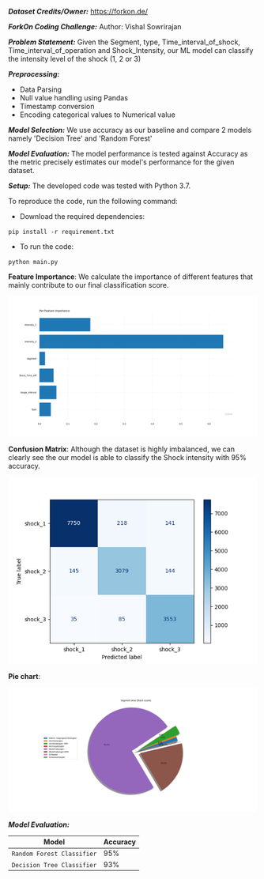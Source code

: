 ***Dataset Credits/Owner:*** https://forkon.de/

***ForkOn Coding Challenge:***
Author: Vishal Sowrirajan

***Problem Statement:*** 
Given the Segment, type, Time_interval_of_shock, Time_interval_of_operation and Shock_Intensity, our ML model can classify the intensity level of the shock (1, 2 or 3)

***Preprocessing:***
- Data Parsing
- Null value handling using Pandas
- Timestamp conversion
- Encoding categorical values to Numerical value

***Model Selection:***
We use accuracy as our baseline and compare 2 models namely 'Decision Tree' and 'Random Forest'

***Model Evaluation:***
The model performance is tested against Accuracy as the metric precisely estimates our model's performance for the given dataset.

***Setup:***
The developed code was tested with Python 3.7.

To reproduce the code, run the following command:

- Download the required dependencies:
````
pip install -r requirement.txt
````

- To run the code:
````
python main.py
````

**Feature Importance**: We calculate the importance of different features that mainly contribute to our final classification score.

![Feature Importance](results/Feature_importance-level.png)

**Confusion Matrix**: Although the dataset is highly imbalanced, we can clearly see the our model is able to classify the Shock intensity with 95% accuracy.

![Confusion Matrix](results/Confusion_matrix.png)

**Pie chart**: 

![Pie chart](https://github.com/VishalSowrirajan/ForkOn/blob/main/results/Segment%20vs%20Shocks.png)

***Model Evaluation:***

| Model | Accuracy  |
|-----|-----|
| `Random Forest Classifier`| 95% |
| `Decision Tree Classifier`| 93% |